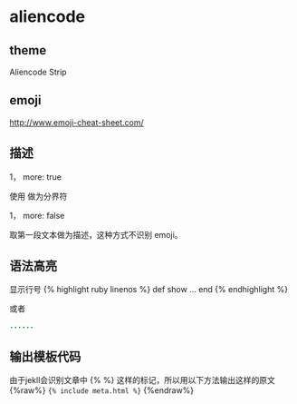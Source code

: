 # aliencode

## theme

Aliencode Strip

## emoji

http://www.emoji-cheat-sheet.com/

## 描述

1， more: true

使用 <!-- more --> 做为分界符

1， more: false

取第一段文本做为描述，这种方式不识别 emoji。

## 语法高亮

显示行号
{% highlight ruby linenos %}
def show
...
end
{% endhighlight %}

或者

~~~ruby
......
~~~

## 输出模板代码
由于jekll会识别文章中 {% %} 这样的标记，所以用以下方法输出这样的原文
{%raw%} `{% include meta.html %}` {%endraw%}
